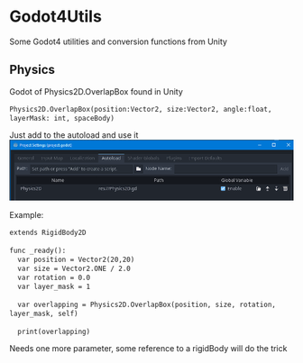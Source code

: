 # Godot4Utils
Some Godot4 utilities and conversion functions from Unity

## Physics
Godot of Physics2D.OverlapBox found in Unity

```gdscript
Physics2D.OverlapBox(position:Vector2, size:Vector2, angle:float, layerMask: int, spaceBody)
```

Just add to the autoload and use it
![Add to autoload](docs/autoload.png)

Example:
```gdscript
extends RigidBody2D

func _ready():
  var position = Vector2(20,20)
  var size = Vector2.ONE / 2.0
  var rotation = 0.0
  var layer_mask = 1
  
  var overlapping = Physics2D.OverlapBox(position, size, rotation, layer_mask, self)
  
  print(overlapping)

```

Needs one more parameter, some reference to a rigidBody will do the trick
